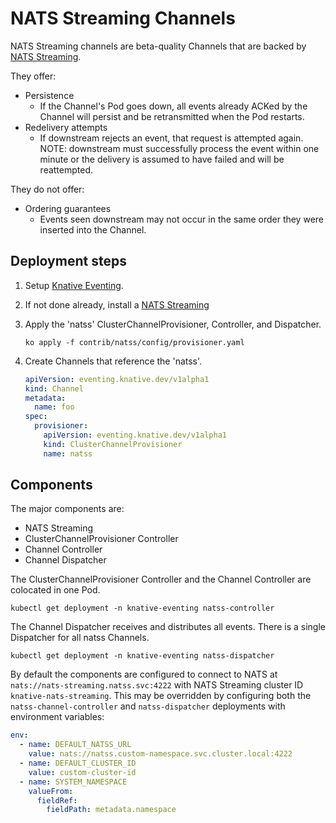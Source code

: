 # NATS Streaming Channels

NATS Streaming channels are beta-quality Channels that are backed by
[NATS Streaming](https://github.com/nats-io/nats-streaming-server).

They offer:

- Persistence
  - If the Channel's Pod goes down, all events already ACKed by the Channel will
    persist and be retransmitted when the Pod restarts.
- Redelivery attempts
  - If downstream rejects an event, that request is attempted again. NOTE:
    downstream must successfully process the event within one minute or the
    delivery is assumed to have failed and will be reattempted.

They do not offer:

- Ordering guarantees
  - Events seen downstream may not occur in the same order they were inserted
    into the Channel.

## Deployment steps

1. Setup [Knative Eventing](../../../DEVELOPMENT.md).
1. If not done already, install a [NATS Streaming](broker)
1. Apply the 'natss' ClusterChannelProvisioner, Controller, and Dispatcher.

   ```shell
   ko apply -f contrib/natss/config/provisioner.yaml
   ```

1. Create Channels that reference the 'natss'.

   ```yaml
   apiVersion: eventing.knative.dev/v1alpha1
   kind: Channel
   metadata:
     name: foo
   spec:
     provisioner:
       apiVersion: eventing.knative.dev/v1alpha1
       kind: ClusterChannelProvisioner
       name: natss
   ```

## Components

The major components are:

- NATS Streaming
- ClusterChannelProvisioner Controller
- Channel Controller
- Channel Dispatcher

The ClusterChannelProvisioner Controller and the Channel Controller are
colocated in one Pod.

```shell
kubectl get deployment -n knative-eventing natss-controller
```

The Channel Dispatcher receives and distributes all events. There is a single
Dispatcher for all natss Channels.

```shell
kubectl get deployment -n knative-eventing natss-dispatcher
```

By default the components are configured to connect to NATS at
`nats://nats-streaming.natss.svc:4222` with NATS Streaming cluster ID
`knative-nats-streaming`. This may be overridden by configuring both the
`natss-channel-controller` and `natss-dispatcher` deployments with environment
variables:

```yaml
env:
  - name: DEFAULT_NATSS_URL
    value: nats://natss.custom-namespace.svc.cluster.local:4222
  - name: DEFAULT_CLUSTER_ID
    value: custom-cluster-id
  - name: SYSTEM_NAMESPACE
    valueFrom:
      fieldRef:
        fieldPath: metadata.namespace
```
